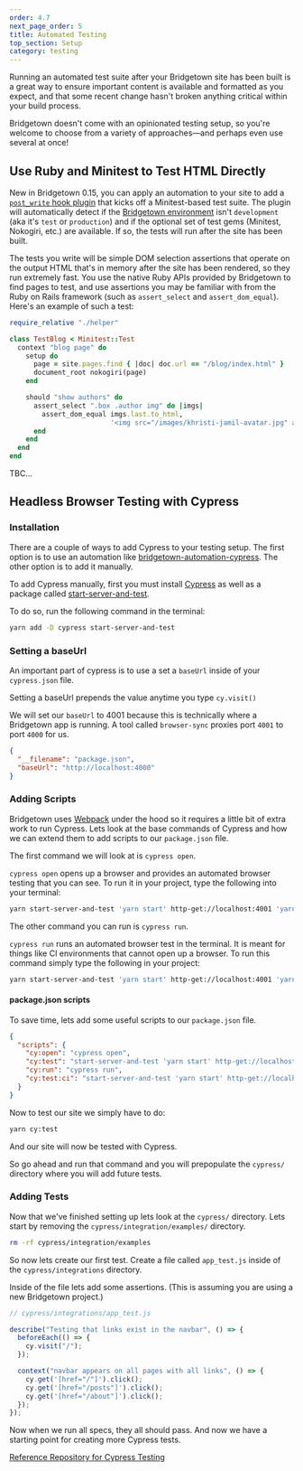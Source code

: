 ```yaml
---
order: 4.7
next_page_order: 5
title: Automated Testing
top_section: Setup
category: testing
---
```


Running an automated test suite after your Bridgetown site has been built is a great way to ensure important content is available and formatted as you expect, and that some recent change hasn't broken anything critical within your build process.

Bridgetown doesn't come with an opinionated testing setup, so you're welcome to choose from a variety of approaches—and perhaps even use several at once!

## Use Ruby and Minitest to Test HTML Directly

New in Bridgetown 0.15, you can apply an automation to your site to add a [`post_write` hook plugin](/docs/plugins/hooks) that kicks off a Minitest-based test suite. The plugin will automatically detect if the [Bridgetown environment](/docs/configuration/environments) isn't `development` (aka it's `test` or `production`) and if the optional set of test gems (Minitest, Nokogiri, etc.) are available. If so, the tests will run after the site has been built.

The tests you write will be simple DOM selection assertions that operate on the output HTML that's in memory after the site has been rendered, so they run extremely fast. You use the native Ruby APIs provided by Bridgetown to find pages to test, and use assertions you may be familiar with from the Ruby on Rails framework (such as `assert_select` and `assert_dom_equal`). Here's an example of such a test:

```ruby
require_relative "./helper"

class TestBlog < Minitest::Test
  context "blog page" do
    setup do
      page = site.pages.find { |doc| doc.url == "/blog/index.html" }
      document_root nokogiri(page)
    end

    should "show authors" do
      assert_select ".box .author img" do |imgs|
        assert_dom_equal imgs.last.to_html,
                         '<img src="/images/khristi-jamil-avatar.jpg" alt="Khristi Jamil" class="avatar">'
      end
    end
  end
end
```

TBC…

## Headless Browser Testing with Cypress

### Installation

There are a couple of ways to add Cypress to your testing setup. The first
option is to use an automation like [bridgetown-automation-cypress](https://github.com/ParamagicDev/bridgetown-automation-cypress). The other option is to add it manually.

To add Cypress manually, first you must install
[Cypress](https://www.cypress.io/) as well as a package called [start-server-and-test](https://github.com/bahmutov/start-server-and-test).

To do so, run the following command in the terminal:

```bash
yarn add -D cypress start-server-and-test
```

### Setting a baseUrl

An important part of cypress is to use a set a `baseUrl` inside of your
`cypress.json` file.

Setting a baseUrl prepends the value anytime you type `cy.visit()`

We will set our `baseUrl` to 4001 because this is technically where a
Bridgetown app is running. A tool called `browser-sync` proxies port
`4001` to port `4000` for us.

```json
{
  "__filename": "package.json",
  "baseUrl": "http://localhost:4000"
}
```

### Adding Scripts

Bridgetown uses [Webpack](https://webpack.js.org/) under the hood so it
requires a little bit of extra work to run Cypress. Lets look at the
base commands of Cypress and how we can extend them to add scripts to
our `package.json` file.

The first command we will look at is `cypress open`.

`cypress open` opens up a browser and provides an automated browser
testing that you can see. To run it in your project, type the following
into your terminal:

```bash
yarn start-server-and-test 'yarn start' http-get://localhost:4001 'yarn cy:open'
```

The other command you can run is `cypress run`.

`cypress run` runs an automated browser test in the terminal. It is
meant for things like CI environments that cannot open up a browser. To
run this command simply type the following in your project:

```bash
yarn start-server-and-test 'yarn start' http-get://localhost:4001 'yarn cy:open'
```

#### package.json scripts

To save time, lets add some useful scripts to our `package.json` file.

```json
{
  "scripts": {
    "cy:open": "cypress open",
    "cy:test": "start-server-and-test 'yarn start' http-get://localhost:4001 'yarn cy:open'",
    "cy:run": "cypress run",
    "cy:test:ci": "start-server-and-test 'yarn start' http-get://localhost:4001 'yarn cy:run'"
  }
}
```

Now to test our site we simply have to do:

```bash
yarn cy:test
```

And our site will now be tested with Cypress.

So go ahead and run that
command and you will prepopulate the `cypress/` directory where you
will add future tests.

### Adding Tests

Now that we've finished setting up lets look at the `cypress/`
directory. Lets start by removing the `cypress/integration/examples/` directory.

```bash
rm -rf cypress/integration/examples
```

So now lets create our first test. Create a file called `app_test.js`
inside of the `cypress/integrations` directory.

Inside of the file lets add some assertions. (This is assuming you are
using a new Bridgetown project.)

```javascript
// cypress/integrations/app_test.js

describe("Testing that links exist in the navbar", () => {
  beforeEach(() => {
    cy.visit("/");
  });

  context("navbar appears on all pages with all links", () => {
    cy.get('[href="/"]').click();
    cy.get('[href="/posts"]').click();
    cy.get('[href="/about"]').click();
  });
});
```

Now when we run all specs, they all should pass. And now we have a
starting point for creating more Cypress tests.

[Reference Repository for Cypress
Testing](https://github.com/ParamagicDev/bridgetown-example-cypress)
